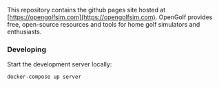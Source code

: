This repository contains the github pages site hosted at [https://opengolfsim.com](https://opengolfsim.com). OpenGolf provides free, open-source resources and tools for home golf simulators and enthusiasts.

### Developing

Start the development server locally:

```bash
docker-compose up server
```
